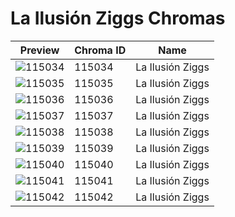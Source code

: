 # La Ilusión Ziggs Chromas

| Preview | Chroma ID | Name |
|---------|-----------|------|
| ![115034](https://raw.communitydragon.org/latest/plugins/rcp-be-lol-game-data/global/default/v1/champion-chroma-images/115/115034.png) | 115034 | La Ilusión Ziggs |
| ![115035](https://raw.communitydragon.org/latest/plugins/rcp-be-lol-game-data/global/default/v1/champion-chroma-images/115/115035.png) | 115035 | La Ilusión Ziggs |
| ![115036](https://raw.communitydragon.org/latest/plugins/rcp-be-lol-game-data/global/default/v1/champion-chroma-images/115/115036.png) | 115036 | La Ilusión Ziggs |
| ![115037](https://raw.communitydragon.org/latest/plugins/rcp-be-lol-game-data/global/default/v1/champion-chroma-images/115/115037.png) | 115037 | La Ilusión Ziggs |
| ![115038](https://raw.communitydragon.org/latest/plugins/rcp-be-lol-game-data/global/default/v1/champion-chroma-images/115/115038.png) | 115038 | La Ilusión Ziggs |
| ![115039](https://raw.communitydragon.org/latest/plugins/rcp-be-lol-game-data/global/default/v1/champion-chroma-images/115/115039.png) | 115039 | La Ilusión Ziggs |
| ![115040](https://raw.communitydragon.org/latest/plugins/rcp-be-lol-game-data/global/default/v1/champion-chroma-images/115/115040.png) | 115040 | La Ilusión Ziggs |
| ![115041](https://raw.communitydragon.org/latest/plugins/rcp-be-lol-game-data/global/default/v1/champion-chroma-images/115/115041.png) | 115041 | La Ilusión Ziggs |
| ![115042](https://raw.communitydragon.org/latest/plugins/rcp-be-lol-game-data/global/default/v1/champion-chroma-images/115/115042.png) | 115042 | La Ilusión Ziggs |